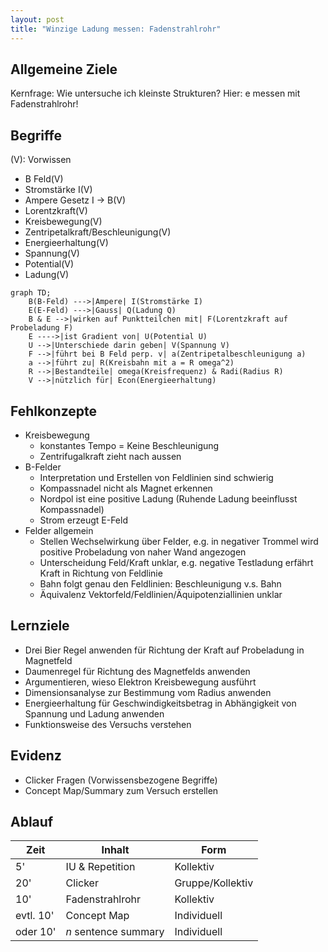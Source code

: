 ```yaml
---
layout: post
title: "Winzige Ladung messen: Fadenstrahlrohr"
---
```



Allgemeine Ziele
-------

Kernfrage: Wie untersuche ich kleinste Strukturen?
Hier: e messen mit Fadenstrahlrohr!

Begriffe
-------------

(V): Vorwissen

*   B Feld(V)
*   Stromstärke I(V)
*   Ampere Gesetz I -> B(V)
*   Lorentzkraft(V)
*   Kreisbewegung(V)
*   Zentripetalkraft/Beschleunigung(V)
*   Energieerhaltung(V)
*   Spannung(V)
*   Potential(V)
*   Ladung(V)

```mermaid!
graph TD;
    B(B-Feld) --->|Ampere| I(Stromstärke I)
    E(E-Feld) --->|Gauss| Q(Ladung Q)
    B & E -->|wirken auf Punktteilchen mit| F(Lorentzkraft auf Probeladung F)
    E ---->|ist Gradient von| U(Potential U)
    U -->|Unterschiede darin geben| V(Spannung V)
    F -->|führt bei B Feld perp. v| a(Zentripetalbeschleunigung a)
    a -->|führt zu| R(Kreisbahn mit a = R omega^2)
    R -->|Bestandteile| omega(Kreisfrequenz) & Radi(Radius R)
    V -->|nützlich für| Econ(Energieerhaltung)
```

Fehlkonzepte
-------

*   Kreisbewegung
    *   konstantes Tempo = Keine Beschleunigung
    *   Zentrifugalkraft zieht nach aussen
*   B-Felder
    *   Interpretation und Erstellen von Feldlinien sind schwierig
    *   Kompassnadel nicht als Magnet erkennen
    *   Nordpol ist eine positive Ladung (Ruhende Ladung beeinflusst Kompassnadel)
    *   Strom erzeugt E-Feld
*   Felder allgemein
    *   Stellen Wechselwirkung über Felder, e.g. in negativer Trommel wird positive Probeladung von naher Wand angezogen
    *   Unterscheidung Feld/Kraft unklar, e.g. negative Testladung erfährt Kraft in Richtung von Feldlinie
    *   Bahn folgt genau den Feldlinien: Beschleunigung v.s. Bahn
    *   Äquivalenz Vektorfeld/Feldlinien/Äquipotenziallinien unklar

Lernziele
--------

*   Drei Bier Regel anwenden für Richtung der Kraft auf Probeladung in Magnetfeld
*   Daumenregel für Richtung des Magnetfelds anwenden
*   Argumentieren, wieso Elektron Kreisbewegung ausführt
*   Dimensionsanalyse zur Bestimmung vom Radius anwenden
*   Energieerhaltung für Geschwindigkeitsbetrag in Abhängigkeit von Spannung und Ladung anwenden
*   Funktionsweise des Versuchs verstehen

Evidenz
-------

*   Clicker Fragen (Vorwissensbezogene Begriffe)
*   Concept Map/Summary zum Versuch erstellen

Ablauf
-----

|Zeit|Inhalt|Form|
|---|---|---|
|5'| IU & Repetition | Kollektiv|
|20'|Clicker|Gruppe/Kollektiv|
|10'|Fadenstrahlrohr|Kollektiv|
|evtl. 10'|Concept Map|Individuell|
|oder 10'|$n$ sentence summary|Individuell|
